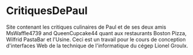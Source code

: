 # CritiquesDePaul
Site contenant les critiques culinaires de Paul et de ses deux amis MsWaffle4739 and QueenCupcake44 quant aux restaurants Boston Pizza, Wilfrid PastaBar et l'Usine.
Ceci est un travail pour le cours de conception d'interfaces Web de la technique de l'informatique du cégep Lionel Groulx.
